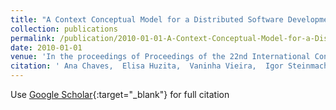 ```yaml
---
title: "A Context Conceptual Model for a Distributed Software Development Environment"
collection: publications
permalink: /publication/2010-01-01-A-Context-Conceptual-Model-for-a-Distributed-Software-Development-Environment
date: 2010-01-01
venue: 'In the proceedings of Proceedings of the 22nd International Conference on Software Engineering &amp; Knowledge Engineering (SEKE&apos;2010), Redwood City, San Francisco Bay, CA, USA, July 1 - July 3, 2010'
citation: ' Ana Chaves,  Elisa Huzita,  Vaninha Vieira,  Igor Steinmacher, &quot;A Context Conceptual Model for a Distributed Software Development Environment.&quot; In the proceedings of Proceedings of the 22nd International Conference on Software Engineering &amp;amp; Knowledge Engineering (SEKE&amp;apos;2010), Redwood City, San Francisco Bay, CA, USA, July 1 - July 3, 2010, 2010.'
---
```

Use [Google Scholar](https://scholar.google.com/scholar?q=A+Context+Conceptual+Model+for+a+Distributed+Software+Development+Environment){:target="_blank"} for full citation